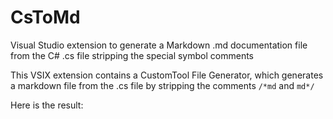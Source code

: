 # CsToMd
Visual Studio extension to generate a Markdown .md documentation file from the C# .cs file stripping the special symbol comments

This VSIX extension contains a CustomTool File Generator, 
which generates a markdown file from the .cs file by stripping the comments `/*md` and `md*/`

Here is the result:



